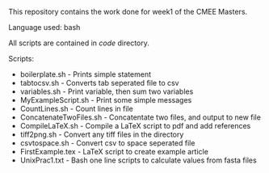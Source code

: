 This repository contains the work done for week1 of the CMEE Masters.

Language used: bash

All scripts are contained in *code* directory.

Scripts:
* boilerplate.sh - Prints simple statement
* tabtocsv.sh - Converts tab seperated file to csv
* variables.sh - Print variable, then sum two variables
* MyExampleScript.sh - Print some simple messages
* CountLines.sh - Count lines in file
* ConcatenateTwoFiles.sh - Concatentate two files, and output to new file
* CompileLaTeX.sh - Compile a LaTeX script to pdf and add references
* tiff2png.sh - Convert any tiff files in the directory
* csvtospace.sh - Convert csv to space seperated file
* FirstExample.tex - LaTeX script to create example article
* UnixPrac1.txt - Bash one line scripts to calculate values from fasta files